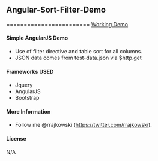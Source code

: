 ## Angular-Sort-Filter-Demo
========================
[Working Demo](http://sandbox.rubenrajkowski.com/angularJS/)


#### Simple AngularJS Demo
 * Use of filter directive and table sort for all columns.
 * JSON data comes from test-data.json via $http.get

#### Frameworks USED
* Jquery
* AngularJS
* Bootstrap

#### More Information
  * Follow me @rrajkowski (https://twitter.com/rrajkowski).

#### License
N/A

